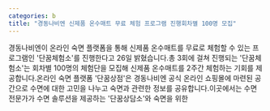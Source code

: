 ```yaml
---
categories: b
title: "경동나비엔 신제품 온수매트 무료 체험 프로그램 진행회차별 100명 모집"
---
```

경동나비엔이 온라인 숙면 플랫폼을 통해 신제품 온수매트를 무료로 체험할 수 있는 프로그램인 &#39;단꿈체험소&#39;를 진행한다고 26일 밝혔습니다.총 3회에 걸쳐 진행되는 &#39;단꿈체험소&#39;는 회차별 100명의 체험단을 모집해 신제품 온수매트를 2주간 체험하는 기회를 제공합니다.온라인 숙면 플랫폼 &#39;단꿈상점&#39;은 경동나비엔 공식 온라인 쇼핑몰에 마련된 공간으로 수면에 대한 고민을 나누고 숙면과 관련한 정보를 공유합니다.이곳에서는 수면 전문가가 수면 솔루션을 제공하는 &#39;단꿈상담소&#39;와 숙면을 위한